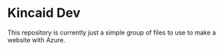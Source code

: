 # Kincaid Dev

This repository is currently just a simple group of files to use to make a website with Azure.
